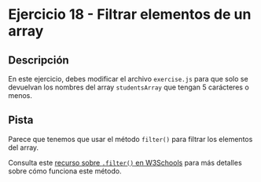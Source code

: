 # Ejercicio 18 - Filtrar elementos de un array

## Descripción

En este ejercicio, debes modificar el archivo `exercise.js` para que solo se devuelvan los nombres del array `studentsArray` que tengan 5 carácteres o menos.

## Pista

Parece que tenemos que usar el método `filter()` para filtrar los elementos del array.

Consulta este [recurso sobre `.filter()` en W3Schools](https://www.w3schools.com/jsref/jsref_filter.asp) para más detalles sobre cómo funciona este método.

